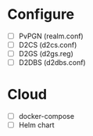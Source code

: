 # Configure

- [ ] PvPGN (realm.conf)
- [ ] D2CS (d2cs.conf)
- [ ] D2GS (d2gs.reg)
- [ ] D2DBS (d2dbs.conf)

# Cloud

- [ ] docker-compose
- [ ] Helm chart
